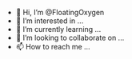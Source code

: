 - 👋 Hi, I’m @FloatingOxygen
- 👀 I’m interested in ...
- 🌱 I’m currently learning ...
- 💞️ I’m looking to collaborate on ...
- 📫 How to reach me ...

<!---
FloatingOxygen/FloatingOxygen is a ✨ special ✨ repository because its `README.md` (this file) appears on your GitHub profile.
You can click the Preview link to take a look at your changes.
--->
